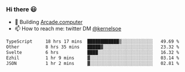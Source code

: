 ### Hi there 😃

- 🔨 Building [Arcade.computer](https://arcade.computer)
- 📫 How to reach me: twitter DM [@kernelsoe](https://twitter.com/kernelsoe)

<!--START_SECTION:waka-->

```txt
TypeScript     18 hrs 17 mins  ████████████▒░░░░░░░░░░░░   49.69 %
Other          8 hrs 35 mins   █████▓░░░░░░░░░░░░░░░░░░░   23.32 %
Svelte         6 hrs           ████░░░░░░░░░░░░░░░░░░░░░   16.32 %
Ezhil          1 hr 9 mins     ▓░░░░░░░░░░░░░░░░░░░░░░░░   03.14 %
JSON           1 hr 2 mins     ▓░░░░░░░░░░░░░░░░░░░░░░░░   02.81 %
```

<!--END_SECTION:waka-->
